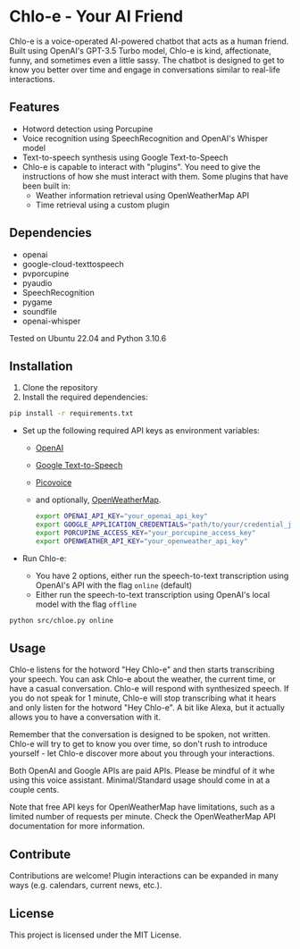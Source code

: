 # **Chlo-e** - Your AI Friend

Chlo-e is a voice-operated AI-powered chatbot that acts as a human friend. Built using OpenAI's GPT-3.5 Turbo model, Chlo-e is kind, affectionate, funny, and sometimes even a little sassy. The chatbot is designed to get to know you better over time and engage in conversations similar to real-life interactions.

## Features

- Hotword detection using Porcupine
- Voice recognition using SpeechRecognition and OpenAI's Whisper model
- Text-to-speech synthesis using Google Text-to-Speech
- Chlo-e is capable to interact with "plugins". You need to give the instructions of how she must interact with them. Some plugins that have been built in:
  - Weather information retrieval using OpenWeatherMap API
  - Time retrieval using a custom plugin

## Dependencies

- openai
- google-cloud-texttospeech
- pvporcupine
- pyaudio
- SpeechRecognition
- pygame
- soundfile
- openai-whisper

Tested on Ubuntu 22.04 and Python 3.10.6

## Installation

1. Clone the repository
2. Install the required dependencies:

```bash
pip install -r requirements.txt
```

- Set up the following required API keys as environment variables: 
  - <a href="https://platform.openai.com/account/api-keys">OpenAI</a>
  - <a href="https://cloud.google.com/text-to-speech">Google Text-to-Speech</a>
  - <a href="https://picovoice.ai/platform/porcupine/">Picovoice</a>
  - and optionally, <a href="https://home.openweathermap.org/api_keys">OpenWeatherMap</a>.
  
    ```bash
    export OPENAI_API_KEY="your_openai_api_key"
    export GOOGLE_APPLICATION_CREDENTIALS="path/to/your/credential_json_file.json"
    export PORCUPINE_ACCESS_KEY="your_porcupine_access_key"
    export OPENWEATHER_API_KEY="your_openweather_api_key" 
    ```


- Run Chlo-e:
  - You have 2 options, either run the speech-to-text transcription using OpenAI's API with the flag `online` (default)
  - Either run the speech-to-text transcription using OpenAI's local model with the flag `offline`
```bash
python src/chloe.py online
```

## Usage

Chlo-e listens for the hotword "Hey Chlo-e" and then starts transcribing your speech. You can ask Chlo-e about the weather, the current time, or have a casual conversation. Chlo-e will respond with synthesized speech. If you do not speak for 1 minute, Chlo-e will stop transcribing what it hears and only listen for the hotword "Hey Chlo-e". A bit like Alexa, but it actually allows you to have a conversation with it.

Remember that the conversation is designed to be spoken, not written. Chlo-e will try to get to know you over time, so don't rush to introduce yourself - let Chlo-e discover more about you through your interactions.

Both OpenAI and Google APIs are paid APIs. Please be mindful of it whe using this voice assistant. Minimal/Standard usage should come in at a couple cents.

Note that free API keys for OpenWeatherMap have limitations, such as a limited number of requests per minute. Check the OpenWeatherMap API documentation for more information.

## Contribute

Contributions are welcome! Plugin interactions can be expanded in many ways (e.g. calendars, current news, etc.).

## License
This project is licensed under the MIT License.

